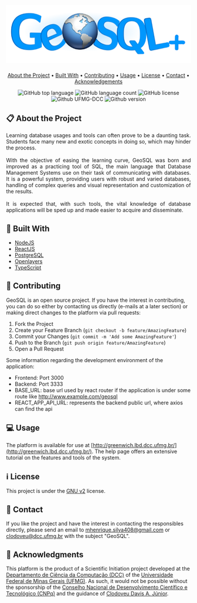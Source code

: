<h1 align="center"><img alt="Logo" src="./frontend/src/assets/images/logGeosqlplus743x232.png" /></h1>

<p align="center">
  <a href="#clipboard-about-the-project">About the Project</a> •
  <a href="#hammer-built-with">Built With</a> •
  <a href="#rocket-contributing">Contributing</a> •
  <a href="#computer-usage">Usage</a> •
  <a href="#information_source-license">License</a> •
  <a href="#email-contact">Contact</a> •
  <a href="#purple_heart-acknowledgments">Acknowledgements</a>
</p>

<p align="center">
  <img alt="GitHub top language" src="https://img.shields.io/github/languages/top/M-Henrique/GeoSQL?style=for-the-badge">
  <img alt="GitHub language count" src="https://img.shields.io/github/languages/count/M-Henrique/GeoSQL?style=for-the-badge&color=yellowgreen">
  <img alt="GitHub license" src="https://img.shields.io/badge/LICENSE-GNU%20v2-brightgreen?style=for-the-badge"> 
  <img alt="Github UFMG-DCC" src="https://img.shields.io/badge/UFMG-DCC-red?style=for-the-badge">
  <img alt="Github version" src="https://img.shields.io/badge/v-3.0-lightgrey?style=for-the-badge&color=blueviolet">
</p>



## :clipboard: About the Project
   <p align="justify">Learning database usages and tools can often prove to be a daunting task. Students face many new and exotic concepts in doing so, which may hinder the process.<br /><br />
    With the objective of easing the learning curve, GeoSQL was born and improved as a practicing tool of SQL, the main language that Database Management Systems use on their task of communicating with databases. It is a powerful system, providing users with robust and varied databases, handling of complex queries and visual representation and customization of the results.<br /><br />
    It is expected that, with such tools, the vital knowledge of database applications will be sped up and made easier to acquire and disseminate.
    </p>
   
## :hammer: Built With
  - [NodeJS](https://nodejs.org/en/)
  - [ReactJS](https://reactjs.org/)
  - [PostgreSQL](https://www.postgresql.org/)
  - [Openlayers](https://openlayers.org/)
  - [TypeScript](https://www.typescriptlang.org/)
  
## :rocket: Contributing
  GeoSQL is an open source project. If you have the interest in contributing, you can do so either by contacting us directly (e-mails at a later section) or making direct changes to the platform via pull requests:

  1. Fork the Project
  2. Create your Feature Branch (`git checkout -b feature/AmazingFeature`)
  3. Commit your Changes (`git commit -m 'Add some AmazingFeature'`)
  4. Push to the Branch (`git push origin feature/AmazingFeature`)
  5. Open a Pull Request
  
  Some information regarding the development environment of the application:
  
  - Frontend: Port 3000
  - Backend: Port 3333
  - BASE_URL: base url used by react router if the application is under some route like http://www.example.com/geosql
  - REACT_APP_API_URL: represents the backend public url, where axios can find the api

## :computer: Usage
  The platform is available for use at [http://greenwich.lbd.dcc.ufmg.br/](http://greenwich.lbd.dcc.ufmg.br/). The help page offers an extensive tutorial on the features and tools of the system.
    
## :information_source: License
  This project is under the [GNU v2](LICENSE.md) license.
  
## :email: Contact
  If you like the project and have the interest in contacting the responsibles directly, please send an email to [mhenrique.silva408@gmail.com](mhenrique.silva408@gmail.com) or [clodoveu@dcc.ufmg.br](clodoveu@dcc.ufmg.br) with the subject "GeoSQL".
  
## :purple_heart: Acknowledgments
  This platform is the product of a Scientific Initiation project developed at the [Departamento de Ciência da Computação (DCC)](https://www.dcc.ufmg.br/dcc/) of the [Universidade Federal de Minas Gerais (UFMG)](https://ufmg.br/). As such, it would not be possible without the sponsorship of the [Conselho Nacional de Desenvolvimento Científico e Tecnológico (CNPq)](https://www.gov.br/cnpq/pt-br) and the guidance of [Clodoveu Davis A. Júnior](http://buscatextual.cnpq.br/buscatextual/visualizacv.do?id=K4728961T5).
